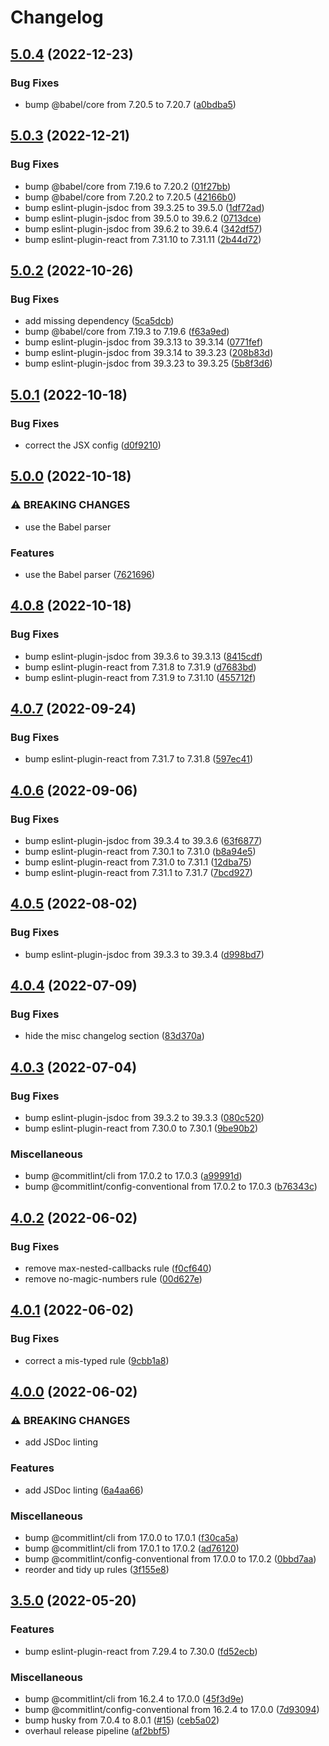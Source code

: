 # Changelog

## [5.0.4](https://github.com/rowanmanning/eslint-config/compare/v5.0.3...v5.0.4) (2022-12-23)


### Bug Fixes

* bump @babel/core from 7.20.5 to 7.20.7 ([a0bdba5](https://github.com/rowanmanning/eslint-config/commit/a0bdba5755dadfff7d2a9fcd88da455fb5038381))

## [5.0.3](https://github.com/rowanmanning/eslint-config/compare/v5.0.2...v5.0.3) (2022-12-21)


### Bug Fixes

* bump @babel/core from 7.19.6 to 7.20.2 ([01f27bb](https://github.com/rowanmanning/eslint-config/commit/01f27bbbc154f5a3871b10e035a4994531b5137b))
* bump @babel/core from 7.20.2 to 7.20.5 ([42166b0](https://github.com/rowanmanning/eslint-config/commit/42166b0f8dab84271c2e9c08aa6347f3e6c92510))
* bump eslint-plugin-jsdoc from 39.3.25 to 39.5.0 ([1df72ad](https://github.com/rowanmanning/eslint-config/commit/1df72ad27f94fecba19c379a6c2595695db46360))
* bump eslint-plugin-jsdoc from 39.5.0 to 39.6.2 ([0713dce](https://github.com/rowanmanning/eslint-config/commit/0713dce4ea7a644d9a1d37faf9401d9c1d91d8f5))
* bump eslint-plugin-jsdoc from 39.6.2 to 39.6.4 ([342df57](https://github.com/rowanmanning/eslint-config/commit/342df572047bcd1b19bde357f8118676bee2dcb5))
* bump eslint-plugin-react from 7.31.10 to 7.31.11 ([2b44d72](https://github.com/rowanmanning/eslint-config/commit/2b44d72292ce6791aed7b6b0b99e5d34432d8359))

## [5.0.2](https://github.com/rowanmanning/eslint-config/compare/v5.0.1...v5.0.2) (2022-10-26)


### Bug Fixes

* add missing dependency ([5ca5dcb](https://github.com/rowanmanning/eslint-config/commit/5ca5dcb6e6194f826ad3480de77dfd91247f086c))
* bump @babel/core from 7.19.3 to 7.19.6 ([f63a9ed](https://github.com/rowanmanning/eslint-config/commit/f63a9ed8cb7b4ca3c06b6434b3c5f7085fe4e538))
* bump eslint-plugin-jsdoc from 39.3.13 to 39.3.14 ([0771fef](https://github.com/rowanmanning/eslint-config/commit/0771feff713b52a0fe04cc7de052a96bf2cf22de))
* bump eslint-plugin-jsdoc from 39.3.14 to 39.3.23 ([208b83d](https://github.com/rowanmanning/eslint-config/commit/208b83dd5b2920f982bd8a61882985980e3bd221))
* bump eslint-plugin-jsdoc from 39.3.23 to 39.3.25 ([5b8f3d6](https://github.com/rowanmanning/eslint-config/commit/5b8f3d611abb9882c30f342d53fb26984be7028e))

## [5.0.1](https://github.com/rowanmanning/eslint-config/compare/v5.0.0...v5.0.1) (2022-10-18)


### Bug Fixes

* correct the JSX config ([d0f9210](https://github.com/rowanmanning/eslint-config/commit/d0f92101b3f9a035271cdc0383bd80ed50241870))

## [5.0.0](https://github.com/rowanmanning/eslint-config/compare/v4.0.8...v5.0.0) (2022-10-18)


### ⚠ BREAKING CHANGES

* use the Babel parser

### Features

* use the Babel parser ([7621696](https://github.com/rowanmanning/eslint-config/commit/7621696deef5d670c7e3616b4f89aa5932e00c78))

## [4.0.8](https://github.com/rowanmanning/eslint-config/compare/v4.0.7...v4.0.8) (2022-10-18)


### Bug Fixes

* bump eslint-plugin-jsdoc from 39.3.6 to 39.3.13 ([8415cdf](https://github.com/rowanmanning/eslint-config/commit/8415cdf31705c2cbf3df4bdfac1ccf1c328a69fd))
* bump eslint-plugin-react from 7.31.8 to 7.31.9 ([d7683bd](https://github.com/rowanmanning/eslint-config/commit/d7683bd15a638bc185078d93de61639c2bb5346a))
* bump eslint-plugin-react from 7.31.9 to 7.31.10 ([455712f](https://github.com/rowanmanning/eslint-config/commit/455712fb850105fe53f3a4dd32fe92a157d589dd))

## [4.0.7](https://github.com/rowanmanning/eslint-config/compare/v4.0.6...v4.0.7) (2022-09-24)


### Bug Fixes

* bump eslint-plugin-react from 7.31.7 to 7.31.8 ([597ec41](https://github.com/rowanmanning/eslint-config/commit/597ec4199877be6a9b335be96a347fb3856366d1))

## [4.0.6](https://github.com/rowanmanning/eslint-config/compare/v4.0.5...v4.0.6) (2022-09-06)


### Bug Fixes

* bump eslint-plugin-jsdoc from 39.3.4 to 39.3.6 ([63f6877](https://github.com/rowanmanning/eslint-config/commit/63f68773d9ce9350bcc39722f6c39d4dd8c093d3))
* bump eslint-plugin-react from 7.30.1 to 7.31.0 ([b8a94e5](https://github.com/rowanmanning/eslint-config/commit/b8a94e5b8ec00685276d2ffd51226fd55b913897))
* bump eslint-plugin-react from 7.31.0 to 7.31.1 ([12dba75](https://github.com/rowanmanning/eslint-config/commit/12dba75619da249eafb1a9c997f273cefd7f12d9))
* bump eslint-plugin-react from 7.31.1 to 7.31.7 ([7bcd927](https://github.com/rowanmanning/eslint-config/commit/7bcd927e797f37b917284d6546037c84df7ea008))

## [4.0.5](https://github.com/rowanmanning/eslint-config/compare/v4.0.4...v4.0.5) (2022-08-02)


### Bug Fixes

* bump eslint-plugin-jsdoc from 39.3.3 to 39.3.4 ([d998bd7](https://github.com/rowanmanning/eslint-config/commit/d998bd7dcbe9eb4b98657af84ad292906a9f7ae9))

## [4.0.4](https://github.com/rowanmanning/eslint-config/compare/v4.0.3...v4.0.4) (2022-07-09)


### Bug Fixes

* hide the misc changelog section ([83d370a](https://github.com/rowanmanning/eslint-config/commit/83d370a23753d7f3de4397d986af4e86714bec91))

## [4.0.3](https://github.com/rowanmanning/eslint-config/compare/v4.0.2...v4.0.3) (2022-07-04)


### Bug Fixes

* bump eslint-plugin-jsdoc from 39.3.2 to 39.3.3 ([080c520](https://github.com/rowanmanning/eslint-config/commit/080c5204214e8485c38ddf63682e106a7df30de6))
* bump eslint-plugin-react from 7.30.0 to 7.30.1 ([9be90b2](https://github.com/rowanmanning/eslint-config/commit/9be90b2bda5698a4a33da0b2899a006216863faf))


### Miscellaneous

* bump @commitlint/cli from 17.0.2 to 17.0.3 ([a99991d](https://github.com/rowanmanning/eslint-config/commit/a99991d78be37dc10a0f4caac138629fb97f53a7))
* bump @commitlint/config-conventional from 17.0.2 to 17.0.3 ([b76343c](https://github.com/rowanmanning/eslint-config/commit/b76343cc11e2c85bc1023a6c79cbe8978d5e3d0f))

## [4.0.2](https://github.com/rowanmanning/eslint-config/compare/v4.0.1...v4.0.2) (2022-06-02)


### Bug Fixes

* remove max-nested-callbacks rule ([f0cf640](https://github.com/rowanmanning/eslint-config/commit/f0cf640a966762e8985b17e95ee1b19b97c26415))
* remove no-magic-numbers rule ([00d627e](https://github.com/rowanmanning/eslint-config/commit/00d627e77d5c619841bc22b2649f6bff2cd9d2ff))

## [4.0.1](https://github.com/rowanmanning/eslint-config/compare/v4.0.0...v4.0.1) (2022-06-02)


### Bug Fixes

* correct a mis-typed rule ([9cbb1a8](https://github.com/rowanmanning/eslint-config/commit/9cbb1a83fff364c274d186aaf352214a960039d3))

## [4.0.0](https://github.com/rowanmanning/eslint-config/compare/v3.5.0...v4.0.0) (2022-06-02)


### ⚠ BREAKING CHANGES

* add JSDoc linting

### Features

* add JSDoc linting ([6a4aa66](https://github.com/rowanmanning/eslint-config/commit/6a4aa661cbb41c412786af9deb333d50c546182f))


### Miscellaneous

* bump @commitlint/cli from 17.0.0 to 17.0.1 ([f30ca5a](https://github.com/rowanmanning/eslint-config/commit/f30ca5a078f2537ad41900394e4e25db201b4dfa))
* bump @commitlint/cli from 17.0.1 to 17.0.2 ([ad76120](https://github.com/rowanmanning/eslint-config/commit/ad761209a551cbd02b36705565382ac37117f4b1))
* bump @commitlint/config-conventional from 17.0.0 to 17.0.2 ([0bbd7aa](https://github.com/rowanmanning/eslint-config/commit/0bbd7aa446a4da88cc9861eebc1fd38793c76ef9))
* reorder and tidy up rules ([3f155e8](https://github.com/rowanmanning/eslint-config/commit/3f155e8136afa54cc4fa0c7d070b5b04853f3b24))

## [3.5.0](https://github.com/rowanmanning/eslint-config/compare/v3.4.0...v3.5.0) (2022-05-20)


### Features

* bump eslint-plugin-react from 7.29.4 to 7.30.0 ([fd52ecb](https://github.com/rowanmanning/eslint-config/commit/fd52ecb663219b01c533729067b4a889a5970fdc))


### Miscellaneous

* bump @commitlint/cli from 16.2.4 to 17.0.0 ([45f3d9e](https://github.com/rowanmanning/eslint-config/commit/45f3d9ee90c7ac0784485069147f5d2d0419ffa8))
* bump @commitlint/config-conventional from 16.2.4 to 17.0.0 ([7d93094](https://github.com/rowanmanning/eslint-config/commit/7d930948a2caa56642d089c5d9ed23af6a9e952f))
* bump husky from 7.0.4 to 8.0.1 ([#15](https://github.com/rowanmanning/eslint-config/issues/15)) ([ceb5a02](https://github.com/rowanmanning/eslint-config/commit/ceb5a028cd80a6a3afd04e9d232e7bb3bc1de1c6))
* overhaul release pipeline ([af2bbf5](https://github.com/rowanmanning/eslint-config/commit/af2bbf5bd3cb815e70296629d938c25da2129f7c))
